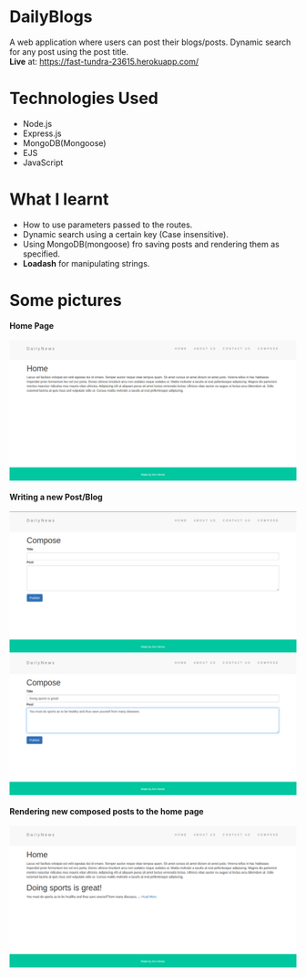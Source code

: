 # DailyBlogs
 A web application where users can post their blogs/posts.
 Dynamic search for any post using the post title. <br>
 **Live** at: https://fast-tundra-23615.herokuapp.com/ 

# Technologies Used
* Node.js
* Express.js
* MongoDB(Mongoose)
* EJS
* JavaScript

 # What I learnt
 * How to use parameters passed to the routes.
 * Dynamic search using a certain key (Case insensitive).
 * Using MongoDB(mongoose) fro saving posts and rendering them as specified.
 * **Loadash** for manipulating strings.
 
 # Some pictures
 **Home Page**<br> <br>
 ![](images/home.png)
 <br> <br> 
**Writing a new Post/Blog** <br> <br>
 ![](images/compose.png) <br>
 ![](images/compose_new_post.png)
 <br><br>
 **Rendering new composed posts to the home page** <br> <br>
 ![](images/back_to_home_after_new_post.png)
 <br> <br>
